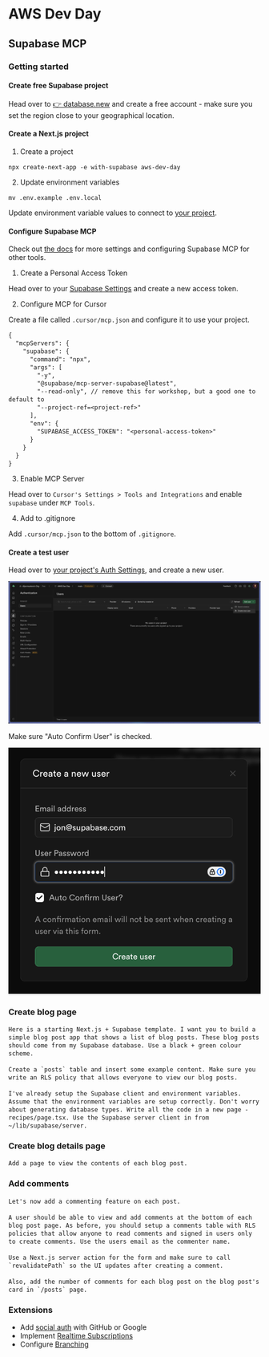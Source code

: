 # AWS Dev Day

## Supabase MCP

### Getting started

#### Create free Supabase project

Head over to [👉 database.new](database.new) and create a free account - make sure you set the region close to your geographical location.

#### Create a Next.js project

1. Create a project

```
npx create-next-app -e with-supabase aws-dev-day
```

2. Update environment variables

```
mv .env.example .env.local
```

Update environment variable values to connect to [your project](https://supabase.com/dashboard/project/_?showConnect=true).

#### Configure Supabase MCP

Check out [the docs](https://supabase.com/docs/guides/getting-started/mcp) for more settings and configuring Supabase MCP for other tools.

1. Create a Personal Access Token

Head over to your [Supabase Settings](https://supabase.com/dashboard/account/tokens) and create a new access token.

2. Configure MCP for Cursor

Create a file called `.cursor/mcp.json` and configure it to use your project.

```
{
  "mcpServers": {
    "supabase": {
      "command": "npx",
      "args": [
        "-y",
        "@supabase/mcp-server-supabase@latest",
        "--read-only", // remove this for workshop, but a good one to default to
        "--project-ref=<project-ref>"
      ],
      "env": {
        "SUPABASE_ACCESS_TOKEN": "<personal-access-token>"
      }
    }
  }
}
```

3. Enable MCP Server

Head over to `Cursor's Settings > Tools and Integrations` and enable `supabase` under `MCP Tools`.

4. Add to .gitignore

Add `.cursor/mcp.json` to the bottom of `.gitignore`.

#### Create a test user

Head over to [your project's Auth Settings](https://supabase.com/dashboard/project/_/auth/users), and create a new user.

![Create new user](/create-user.png)

Make sure "Auto Confirm User" is checked.

![Auto Confirm User](/auto-confirm-user.png)

### Create blog page

```
Here is a starting Next.js + Supabase template. I want you to build a simple blog post app that shows a list of blog posts. These blog posts should come from my Supabase database. Use a black + green colour scheme.

Create a `posts` table and insert some example content. Make sure you write an RLS policy that allows everyone to view our blog posts.

I've already setup the Supabase client and environment variables. Assume that the environment variables are setup correctly. Don't worry about generating database types. Write all the code in a new page - recipes/page.tsx. Use the Supabase server client in from ~/lib/supabase/server.
```

### Create blog details page

```
Add a page to view the contents of each blog post.
```

### Add comments

```
Let's now add a commenting feature on each post.

A user should be able to view and add comments at the bottom of each blog post page. As before, you should setup a comments table with RLS policies that allow anyone to read comments and signed in users only to create comments. Use the users email as the commenter name.

Use a Next.js server action for the form and make sure to call `revalidatePath` so the UI updates after creating a comment.

Also, add the number of comments for each blog post on the blog post's card in `/posts` page.
```

### Extensions

- Add [social auth](https://supabase.com/docs/guides/auth/social-login) with GitHub or Google
- Implement [Realtime Subscriptions](https://supabase.com/docs/guides/realtime/subscribing-to-database-changes)
- Configure [Branching](https://supabase.com/docs/guides/deployment/branching)
